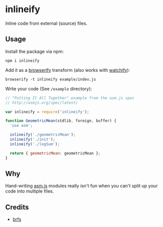 # inlineify

Inline code from external (source) files.

## Usage

Install the package via npm:

```
npm i inlineify
```

Add it as a [browserify](https://github.com/substack/node-browserify) transform (also works with [watchify](https://github.com/substack/watchify)):

```
browserify -t inlineify example/index.js
```

Write your code (See `/example` directory):

```javascript
// "Putting It All Together" example from the asm.js spec
// http://asmjs.org/spec/latest/

var inlineify = require('inlineify');

function GeometricMean(stdlib, foreign, buffer) {
  'use asm';

  inlineify('./geometricMean');
  inlineify('./init');
  inlineify('./logSum');

  return { geometricMean: geometricMean };
}
```

## Why

Hand-writing [asm.js](http://asmjs.org/spec/latest) modules really isn't fun when you can't split up your code into multiple files.

## Credits

* [brfs](https://github.com/substack/brfs)
